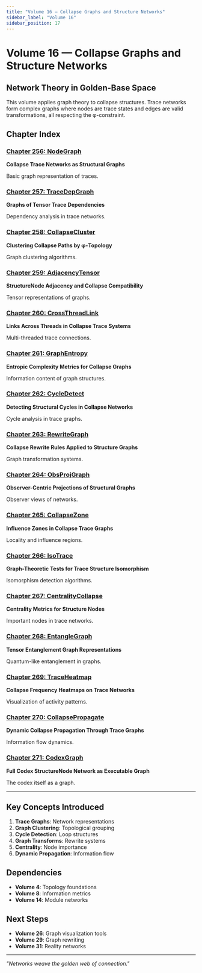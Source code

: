 ```yaml
---
title: "Volume 16 — Collapse Graphs and Structure Networks"
sidebar_label: "Volume 16"
sidebar_position: 17
---
```


# Volume 16 — Collapse Graphs and Structure Networks

## Network Theory in Golden-Base Space

This volume applies graph theory to collapse structures. Trace networks form complex graphs where nodes are trace states and edges are valid transformations, all respecting the φ-constraint.

## Chapter Index

### [Chapter 256: NodeGraph](./chapter-256-node-graph.md)
**Collapse Trace Networks as Structural Graphs**

Basic graph representation of traces.

### [Chapter 257: TraceDepGraph](./chapter-257-trace-dep-graph.md)
**Graphs of Tensor Trace Dependencies**

Dependency analysis in trace networks.

### [Chapter 258: CollapseCluster](./chapter-258-collapse-cluster.md)
**Clustering Collapse Paths by φ-Topology**

Graph clustering algorithms.

### [Chapter 259: AdjacencyTensor](./chapter-259-adjacency-tensor.md)
**StructureNode Adjacency and Collapse Compatibility**

Tensor representations of graphs.

### [Chapter 260: CrossThreadLink](./chapter-260-cross-thread-link.md)
**Links Across Threads in Collapse Trace Systems**

Multi-threaded trace connections.

### [Chapter 261: GraphEntropy](./chapter-261-graph-entropy.md)
**Entropic Complexity Metrics for Collapse Graphs**

Information content of graph structures.

### [Chapter 262: CycleDetect](./chapter-262-cycle-detect.md)
**Detecting Structural Cycles in Collapse Networks**

Cycle analysis in trace graphs.

### [Chapter 263: RewriteGraph](./chapter-263-rewrite-graph.md)
**Collapse Rewrite Rules Applied to Structure Graphs**

Graph transformation systems.

### [Chapter 264: ObsProjGraph](./chapter-264-obs-proj-graph.md)
**Observer-Centric Projections of Structural Graphs**

Observer views of networks.

### [Chapter 265: CollapseZone](./chapter-265-collapse-zone.md)
**Influence Zones in Collapse Trace Graphs**

Locality and influence regions.

### [Chapter 266: IsoTrace](./chapter-266-iso-trace.md)
**Graph-Theoretic Tests for Trace Structure Isomorphism**

Isomorphism detection algorithms.

### [Chapter 267: CentralityCollapse](./chapter-267-centrality-collapse.md)
**Centrality Metrics for Structure Nodes**

Important nodes in trace networks.

### [Chapter 268: EntangleGraph](./chapter-268-entangle-graph.md)
**Tensor Entanglement Graph Representations**

Quantum-like entanglement in graphs.

### [Chapter 269: TraceHeatmap](./chapter-269-trace-heatmap.md)
**Collapse Frequency Heatmaps on Trace Networks**

Visualization of activity patterns.

### [Chapter 270: CollapsePropagate](./chapter-270-collapse-propagate.md)
**Dynamic Collapse Propagation Through Trace Graphs**

Information flow dynamics.

### [Chapter 271: CodexGraph](./chapter-271-codex-graph.md)
**Full Codex StructureNode Network as Executable Graph**

The codex itself as a graph.

---

## Key Concepts Introduced

1. **Trace Graphs**: Network representations
2. **Graph Clustering**: Topological grouping
3. **Cycle Detection**: Loop structures
4. **Graph Transforms**: Rewrite systems
5. **Centrality**: Node importance
6. **Dynamic Propagation**: Information flow

## Dependencies

- **Volume 4**: Topology foundations
- **Volume 8**: Information metrics
- **Volume 14**: Module networks

## Next Steps

- **Volume 26**: Graph visualization tools
- **Volume 29**: Graph rewriting
- **Volume 31**: Reality networks

---

*"Networks weave the golden web of connection."*